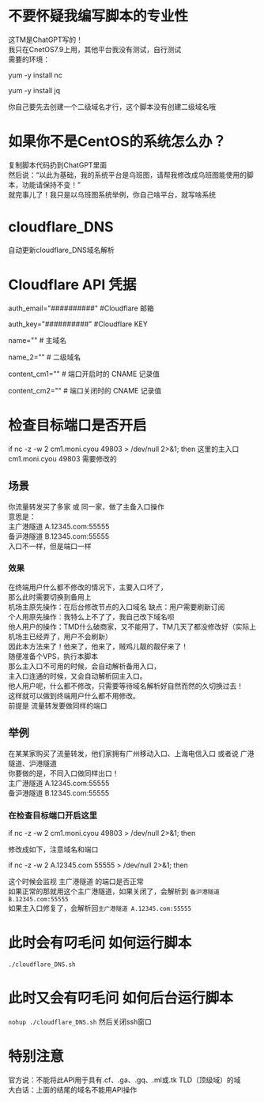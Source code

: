 # 不要怀疑我编写脚本的专业性
这TM是ChatGPT写的！<br>
我只在CnetOS7.9上用，其他平台我没有测试，自行测试<br>
需要的环境：<br>

yum -y install nc

yum -y install jq

你自己要先去创建一个二级域名才行，这个脚本没有创建二级域名哦<br>

# 如果你不是CentOS的系统怎么办？
复制脚本代码扔到ChatGPT里面<br>
然后说：“以此为基础，我的系统平台是乌班图，请帮我修改成乌班图能使用的脚本，功能请保持不变！”<br>
就完事儿了！我只是以乌班图系统举例，你自己啥平台，就写啥系统<br>

# cloudflare_DNS
自动更新cloudflare_DNS域名解析
# Cloudflare API 凭据
auth_email="##########" #Cloudflare 邮箱

auth_key="##########" #Cloudflare  KEY

name=""  # 主域名

name_2=""  # 二级域名

content_cm1=""  # 端口开启时的 CNAME 记录值

content_cm2=""  # 端口关闭时的 CNAME 记录值

# 检查目标端口是否开启
   if nc -z -w 2 cm1.moni.cyou 49803 > /dev/null 2>&1; then
这里的主入口 cm1.moni.cyou 49803 需要修改的
  
## 场景
你流量转发买了多家 或 同一家，做了主备入口操作<br>
意思是：<br>
主广港隧道 A.12345.com:55555<br>
备沪港隧道 B.12345.com:55555<br>
入口不一样，但是端口一样<br>
### 效果
在终端用户什么都不修改的情况下，主要入口坏了，<br>
那么此时需要切换到备用上<br>
机场主原先操作：在后台修改节点的入口域名 缺点：用户需要刷新订阅<br>
个人用原先操作：我特么上不了了，我自己改下域名呗<br>
他人用户的操作：TMD什么破商家，又不能用了，TM几天了都没修改好（实际上机场主已经弄了，用户不会刷新）<br>
因此本方法来了！他来了，他来了，贼鸡儿靓的靓仔来了！<br>
随便准备个VPS，执行本脚本<br>
那么主入口不可用的时候，会自动解析备用入口，<br>
主入口连通的时候，又会自动解析回主入口。<br>
他人用户呢，什么都不修改，只需要等待域名解析好自然而然的久切换过去！<br>
这样就可以做到终端用户什么都不用修改。<br>
前提是 流量转发要做同样的端口<br>

## 举例
在某某家购买了流量转发，他们家拥有广州移动入口、上海电信入口 或者说 广港隧道、沪港隧道<br>
你要做的是，不同入口做同样出口！<br>
主广港隧道 A.12345.com:55555<br>
备沪港隧道 B.12345.com:55555<br>

### 在检查目标端口开启这里
  if nc -z -w 2 cm1.moni.cyou 49803 > /dev/null 2>&1; then
  
  修改成如下，注意域名和端口<br>
  
 if nc -z -w 2 A.12345.com 55555 > /dev/null 2>&1; then
  
  这个时候会监视 主广港隧道 的端口是否正常<br>
  如果正常的那就用这个主广港隧道，如果关闭了，会解析到 `备沪港隧道 B.12345.com:55555`<br>
  如果主入口修复了，会解析回`主广港隧道 A.12345.com:55555`
  
# 此时会有叼毛问 如何运行脚本
`./cloudflare_DNS.sh`
# 此时又会有叼毛问 如何后台运行脚本
`nohup ./cloudflare_DNS.sh`
然后关闭ssh窗口


# 特别注意
官方说：不能将此API用于具有.cf、.ga、.gq、.ml或.tk TLD（顶级域）的域<br>
大白话：上面的结尾的域名不能用API操作<br>

